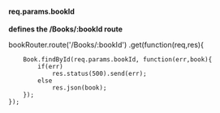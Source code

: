 
#### req.params.bookId

**defines the /Books/:bookId route**

bookRouter.route('/Books/:bookId')
    .get(function(req,res){

       
        Book.findById(req.params.bookId, function(err,book){
            if(err)
                res.status(500).send(err);
            else
                res.json(book);
        });
    });
